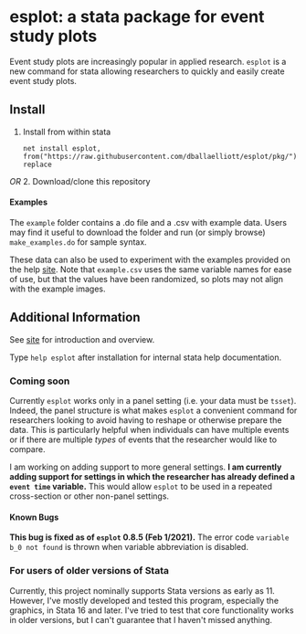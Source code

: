 # esplot: a stata package for event study plots

Event study plots are increasingly popular in applied research. `esplot` is a new command for stata allowing researchers to quickly and easily create event study plots.

## Install

1. Install from within stata

   `net install esplot, from("https://raw.githubusercontent.com/dballaelliott/esplot/pkg/") replace`

*OR* 2. Download/clone this repository

#### Examples

The `example` folder contains a .do file and a .csv with example data. Users may find it useful to download the folder and run (or simply browse) `make_examples.do` for sample syntax.

These data can also be used to experiment with the examples provided on the help [site](https://dballaelliott.github.io/esplot). Note that `example.csv` uses the same variable names for ease of use, but that the values have been randomized, so plots may not align with the example images.

## Additional Information

See [site](https://dballaelliott.github.io/esplot) for introduction and overview.

Type `help esplot` after installation for internal stata help documentation.

### Coming soon

Currently `esplot` works only in a panel setting (i.e. your data must be `tsset`).
Indeed, the panel structure is what makes `esplot` a convenient command for researchers looking
to avoid having to reshape or otherwise prepare the data. This is particularly helpful when individuals
can have multiple events or if there are multiple *types* of events that the researcher would like to compare.

I am working on adding support to more general settings. **I am currently adding support for settings in which the researcher has already defined a `event time` variable.**
This would allow `esplot` to be used in a repeated cross-section or other non-panel settings. 

#### Known Bugs

**This bug is fixed as of `esplot` 0.8.5 (Feb 1/2021).** The error code `variable b_0 not found` is thrown when variable abbreviation is disabled. 

### For users of older versions of Stata

Currently, this project nominally supports Stata versions as early as 11.
However, I've mostly developed and tested this program, especially the graphics, in Stata 16 and later.
I've tried to test that core functionality works in older versions, but I can't guarantee that I haven't missed anything.
